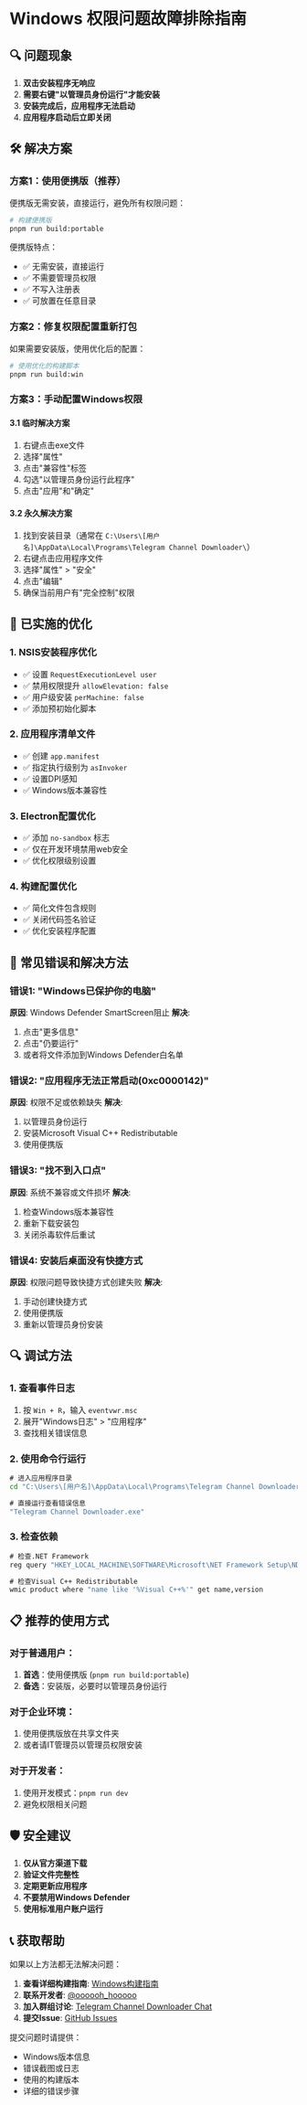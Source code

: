 # Windows 权限问题故障排除指南

## 🔍 问题现象

1. **双击安装程序无响应**
2. **需要右键"以管理员身份运行"才能安装**
3. **安装完成后，应用程序无法启动**
4. **应用程序启动后立即关闭**

## 🛠️ 解决方案

### 方案1：使用便携版（推荐）

便携版无需安装，直接运行，避免所有权限问题：

```bash
# 构建便携版
pnpm run build:portable
```

便携版特点：
- ✅ 无需安装，直接运行
- ✅ 不需要管理员权限
- ✅ 不写入注册表
- ✅ 可放置在任意目录

### 方案2：修复权限配置重新打包

如果需要安装版，使用优化后的配置：

```bash
# 使用优化的构建脚本
pnpm run build:win
```

### 方案3：手动配置Windows权限

#### 3.1 临时解决方案
1. 右键点击exe文件
2. 选择"属性"
3. 点击"兼容性"标签
4. 勾选"以管理员身份运行此程序"
5. 点击"应用"和"确定"

#### 3.2 永久解决方案
1. 找到安装目录（通常在 `C:\Users\[用户名]\AppData\Local\Programs\Telegram Channel Downloader\`）
2. 右键点击应用程序文件
3. 选择"属性" > "安全"
4. 点击"编辑"
5. 确保当前用户有"完全控制"权限

## 🔧 已实施的优化

### 1. NSIS安装程序优化
- ✅ 设置 `RequestExecutionLevel user`
- ✅ 禁用权限提升 `allowElevation: false`
- ✅ 用户级安装 `perMachine: false`
- ✅ 添加预初始化脚本

### 2. 应用程序清单文件
- ✅ 创建 `app.manifest`
- ✅ 指定执行级别为 `asInvoker`
- ✅ 设置DPI感知
- ✅ Windows版本兼容性

### 3. Electron配置优化
- ✅ 添加 `no-sandbox` 标志
- ✅ 仅在开发环境禁用web安全
- ✅ 优化权限级别设置

### 4. 构建配置优化
- ✅ 简化文件包含规则
- ✅ 关闭代码签名验证
- ✅ 优化安装程序配置

## 🚨 常见错误和解决方法

### 错误1: "Windows已保护你的电脑"
**原因**: Windows Defender SmartScreen阻止
**解决**: 
1. 点击"更多信息"
2. 点击"仍要运行"
3. 或者将文件添加到Windows Defender白名单

### 错误2: "应用程序无法正常启动(0xc0000142)"
**原因**: 权限不足或依赖缺失
**解决**:
1. 以管理员身份运行
2. 安装Microsoft Visual C++ Redistributable
3. 使用便携版

### 错误3: "找不到入口点"
**原因**: 系统不兼容或文件损坏
**解决**:
1. 检查Windows版本兼容性
2. 重新下载安装包
3. 关闭杀毒软件后重试

### 错误4: 安装后桌面没有快捷方式
**原因**: 权限问题导致快捷方式创建失败
**解决**:
1. 手动创建快捷方式
2. 使用便携版
3. 重新以管理员身份安装

## 🔍 调试方法

### 1. 查看事件日志
1. 按 `Win + R`，输入 `eventvwr.msc`
2. 展开"Windows日志" > "应用程序"
3. 查找相关错误信息

### 2. 使用命令行运行
```cmd
# 进入应用程序目录
cd "C:\Users\[用户名]\AppData\Local\Programs\Telegram Channel Downloader\"

# 直接运行查看错误信息
"Telegram Channel Downloader.exe"
```

### 3. 检查依赖
```cmd
# 检查.NET Framework
reg query "HKEY_LOCAL_MACHINE\SOFTWARE\Microsoft\NET Framework Setup\NDP"

# 检查Visual C++ Redistributable
wmic product where "name like '%Visual C++%'" get name,version
```

## 📋 推荐的使用方式

### 对于普通用户：
1. **首选**：使用便携版 (`pnpm run build:portable`)
2. **备选**：安装版，必要时以管理员身份运行

### 对于企业环境：
1. 使用便携版放在共享文件夹
2. 或者请IT管理员以管理员权限安装

### 对于开发者：
1. 使用开发模式：`pnpm run dev`
2. 避免权限相关问题

## 🛡️ 安全建议

1. **仅从官方渠道下载**
2. **验证文件完整性**
3. **定期更新应用程序**
4. **不要禁用Windows Defender**
5. **使用标准用户账户运行**

## 📞 获取帮助

如果以上方法都无法解决问题：

1. **查看详细构建指南**: [Windows构建指南](WINDOWS_BUILD_GUIDE.md)
2. **联系开发者**: [@oooooh_hooooo](https://t.me/oooooh_hooooo)
3. **加入群组讨论**: [Telegram Channel Downloader Chat](https://t.me/channel_downloader_chat)
4. **提交Issue**: [GitHub Issues](https://github.com/yourusername/telegram-channel-downloader/issues)

提交问题时请提供：
- Windows版本信息
- 错误截图或日志
- 使用的构建版本
- 详细的错误步骤 